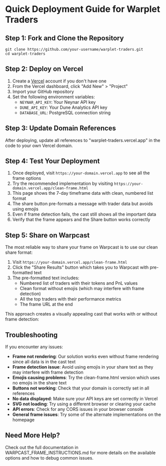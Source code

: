 # Quick Deployment Guide for Warplet Traders

## Step 1: Fork and Clone the Repository
```
git clone https://github.com/your-username/warplet-traders.git
cd warplet-traders
```

## Step 2: Deploy on Vercel
1. Create a [Vercel](https://vercel.com) account if you don't have one
2. From the Vercel dashboard, click "Add New" > "Project"
3. Import your GitHub repository
4. Set the following environment variables:
   - `NEYNAR_API_KEY`: Your Neynar API key
   - `DUNE_API_KEY`: Your Dune Analytics API key
   - `DATABASE_URL`: PostgreSQL connection string

## Step 3: Update Domain References
After deploying, update all references to "warplet-traders.vercel.app" in the code to your own Vercel domain.

## Step 4: Test Your Deployment
1. Once deployed, visit `https://your-domain.vercel.app` to see all the frame options
2. Try the recommended implementation by visiting `https://your-domain.vercel.app/clean-frame.html` 
3. This page shows the 7-day timeframe data with clean, numbered list format
4. The share button pre-formats a message with trader data but avoids using emojis
5. Even if frame detection fails, the cast still shows all the important data
6. Verify that the frame appears and the Share button works correctly

## Step 5: Share on Warpcast
The most reliable way to share your frame on Warpcast is to use our clean share format:

1. Visit `https://your-domain.vercel.app/clean-frame.html`
2. Click the "Share Results" button which takes you to Warpcast with pre-formatted text
3. The pre-formatted text includes:
   - Numbered list of traders with their tokens and PnL values
   - Clean format without emojis (which may interfere with frame detection)
   - All the top traders with their performance metrics
   - The frame URL at the end

This approach creates a visually appealing cast that works with or without frame detection:

## Troubleshooting
If you encounter any issues:
- **Frame not rendering**: Our solution works even without frame rendering since all data is in the cast text
- **Frame detection issue**: Avoid using emojis in your share text as they may interfere with frame detection
- **Emojis causing problems**: Try the clean-frame.html version which uses no emojis in the share text
- **Buttons not working**: Check that your domain is correctly set in all references
- **No data displayed**: Make sure your API keys are set correctly in Vercel
- **SVG not loading**: Try using a different browser or clearing your cache
- **API errors**: Check for any CORS issues in your browser console
- **General frame issues**: Try some of the alternate implementations on the homepage

## Need More Help?
Check out the full documentation in WARPCAST_FRAME_INSTRUCTIONS.md for more details on the available options and how to debug common issues.